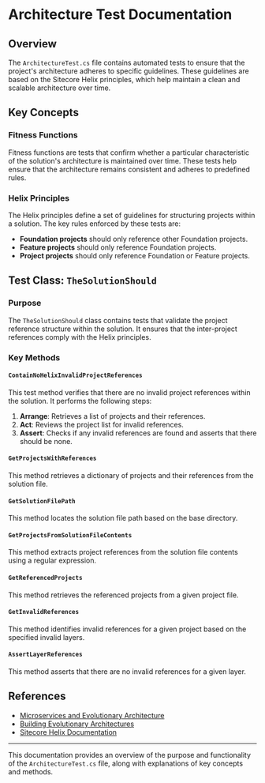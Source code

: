 # Architecture Test Documentation

## Overview

The `ArchitectureTest.cs` file contains automated tests to ensure that the project's architecture
adheres to specific guidelines. These guidelines are based on the Sitecore Helix principles, which
help maintain a clean and scalable architecture over time.

## Key Concepts

### Fitness Functions

Fitness functions are tests that confirm whether a particular characteristic of the solution's
architecture is maintained over time. These tests help ensure that the architecture remains
consistent and adheres to predefined rules.

### Helix Principles

The Helix principles define a set of guidelines for structuring projects within a solution. The key
rules enforced by these tests are:

- **Foundation projects** should only reference other Foundation projects.
- **Feature projects** should only reference Foundation projects.
- **Project projects** should only reference Foundation or Feature projects.

## Test Class: `TheSolutionShould`

### Purpose

The `TheSolutionShould` class contains tests that validate the project reference structure within
the solution. It ensures that the inter-project references comply with the Helix principles.

### Key Methods

#### `ContainNoHelixInvalidProjectReferences`

This test method verifies that there are no invalid project references within the solution. It
performs the following steps:

1. **Arrange**: Retrieves a list of projects and their references.
2. **Act**: Reviews the project list for invalid references.
3. **Assert**: Checks if any invalid references are found and asserts that there should be none.

#### `GetProjectsWithReferences`

This method retrieves a dictionary of projects and their references from the solution file.

#### `GetSolutionFilePath`

This method locates the solution file path based on the base directory.

#### `GetProjectsFromSolutionFileContents`

This method extracts project references from the solution file contents using a regular expression.

#### `GetReferencedProjects`

This method retrieves the referenced projects from a given project file.

#### `GetInvalidReferences`

This method identifies invalid references for a given project based on the specified invalid layers.

#### `AssertLayerReferences`

This method asserts that there are no invalid references for a given layer.

## References

- [Microservices and Evolutionary Architecture](https://www.thoughtworks.com/insights/blog/microservices-evolutionary-architecture)
- [Building Evolutionary Architectures](http://shop.oreilly.com/product/0636920080237.do)
- [Sitecore Helix Documentation](http://helix.sitecore.net/introduction/index.html)

---

This documentation provides an overview of the purpose and functionality of the
`ArchitectureTest.cs` file, along with explanations of key concepts and methods.